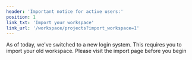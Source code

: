 ```yaml
---
header: 'Important notice for active users:'
position: 1
link_txt: 'Import your workspace'
link_url: '/workspace/projects?import_workspace=1'  
---
```


As of today, we've switched to a new login system. This requires you to import your old workspace. Please visit the import page before you begin